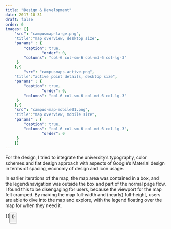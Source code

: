 ```yaml
---
title: "Design & Development"
date: 2017-10-31
draft: false
order: 0
images: [{
    "src": "campusmap-large.png",
    "title":"map overview, desktop size",
    "params" : {
        "caption": true,
                "order": 0,
        "columns": "col-6 col-sm-6 col-md-6 col-lg-3"
     }
    },{
        "src": "campusmaps-active.png",
    "title":"active point details, desktop size",
    "params" : {
        "caption": true,
                "order": 0,
        "columns": "col-6 col-sm-6 col-md-6 col-lg-3"
     }
    },{
    "src": "campus-map-mobile01.png",
    "title":"map overview, mobile size",
    "params" : {
        "caption": true,
        "columns": "col-6 col-sm-6 col-md-6 col-lg-3",
                "order": 0
     }
    }]
---
```

For the design, I tried to integrate the university’s typography, color schemes and flat design approach with aspects of Google’s Material design in terms of spacing, economy of design and icon usage. 

In earlier iterations of the map, the map area was contained in a box, and the legend/navigation was outside the box and part of the normal page flow. I found this to be disengaging for users, because the viewport for the map felt cramped. By making the map full-width and (nearly) full-height, users are able to dive into the map and explore, with the legend floating over the map for when they need it.

{{<button title="live version" link="https://dixie.edu/campus-maps" class="btn-secondary" >}}